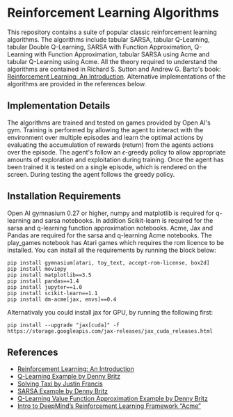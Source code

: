 # Reinforcement Learning Algorithms
This repository contains a suite of popular classic reinforcement learning algorithms. The algorithms include tabular SARSA, tabular Q-Learning, tabular Double Q-Learning, SARSA with Function Approximation, Q-Learning with Function Approximation, tabular SARSA using Acme and tabular Q-Learning using Acme. All the theory required to understand the algorithms are contained in Richard S. Sutton and Andrew G. Barto's book: [Reinforcement Learning: An Introduction](http://incompleteideas.net/book/RLbook2018.pdf). Alternative implementations of the algorithms are provided in the references below. 


## Implementation Details
The algorithms are trained and tested on games provided by Open AI's gym. Training is performed by allowing the agent to interact with the environment over multiple episodes and learn the optimal actions by evaluating the accumulation of rewards (return) from the agents actions over the episode. The agent's follow an $\epsilon$-greedy policy to allow appropriate amounts of exploration and exploitation during training. Once the agent has been trained it is tested on a single episode, which is rendered on the screen. During testing the agent follows the greedy policy. 


## Installation Requirements
Open AI gymnasium 0.27 or higher, numpy and matplotlib is required for q-learning and sarsa notebooks. In addition Scikit-learn is required for the sarsa and q-learning function approximation notebooks. Acme, Jax and Pandas are required for the sarsa and q-learning Acme notebooks. The play_games notebook has Atari games which requires the rom licence to be installed. You can install all the requirements by running the block below:

```
pip install gymnasium[atari, toy_text, accept-rom-license, box2d]
pip install moviepy
pip install matplotlib==3.5
pip install pandas==1.4
pip install jupyter==1.0
pip install scikit-learn==1.1
pip install dm-acme[jax, envs]==0.4
```
Alternativaly you could install jax for GPU, by running the following first:
```
pip install --upgrade "jax[cuda]" -f https://storage.googleapis.com/jax-releases/jax_cuda_releases.html
```



## References
- [Reinforcement Learning: An Introduction](http://incompleteideas.net/book/RLbook2018.pdf)
- [Q-Learning Example by Denny Britz](https://github.com/dennybritz/reinforcement-learning/blob/master/TD/Q-Learning%20Solution.ipynb)
- [Solving Taxi by Justin Francis](https://github.com/wagonhelm/Reinforcement-Learning-Introduction/blob/master/Solving%20Taxi.ipynb)
- [SARSA Example by Denny Britz](https://github.com/dennybritz/reinforcement-learning/blob/master/TD/SARSA%20Solution.ipynb)
- [Q-Learning Value Function Approximation Example by Denny Britz](https://github.com/dennybritz/reinforcement-learning/blob/master/FA/Q-Learning%20with%20Value%20Function%20Approximation%20Solution.ipynb)
- [Intro to DeepMind’s Reinforcement Learning Framework “Acme”](https://towardsdatascience.com/deepminds-reinforcement-learning-framework-acme-87934fa223bf)
